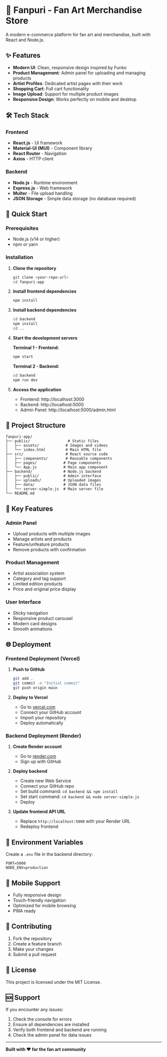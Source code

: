 # 🎨 Fanpuri - Fan Art Merchandise Store

A modern e-commerce platform for fan art and merchandise, built with React and Node.js.

## ✨ Features

- **Modern UI**: Clean, responsive design inspired by Funko
- **Product Management**: Admin panel for uploading and managing products
- **Artist Profiles**: Dedicated artist pages with their work
- **Shopping Cart**: Full cart functionality
- **Image Upload**: Support for multiple product images
- **Responsive Design**: Works perfectly on mobile and desktop

## 🛠️ Tech Stack

### Frontend
- **React.js** - UI framework
- **Material-UI (MUI)** - Component library
- **React Router** - Navigation
- **Axios** - HTTP client

### Backend
- **Node.js** - Runtime environment
- **Express.js** - Web framework
- **Multer** - File upload handling
- **JSON Storage** - Simple data storage (no database required)

## 🚀 Quick Start

### Prerequisites
- Node.js (v14 or higher)
- npm or yarn

### Installation

1. **Clone the repository**
   ```bash
   git clone <your-repo-url>
   cd fanpuri-app
   ```

2. **Install frontend dependencies**
   ```bash
   npm install
   ```

3. **Install backend dependencies**
   ```bash
   cd backend
   npm install
   cd ..
   ```

4. **Start the development servers**

   **Terminal 1 - Frontend:**
   ```bash
   npm start
   ```

   **Terminal 2 - Backend:**
   ```bash
   cd backend
   npm run dev
   ```

5. **Access the application**
   - Frontend: http://localhost:3000
   - Backend: http://localhost:5000
   - Admin Panel: http://localhost:5000/admin.html

## 📁 Project Structure

```
fanpuri-app/
├── public/                 # Static files
│   ├── assets/            # Images and videos
│   └── index.html         # Main HTML file
├── src/                   # React source code
│   ├── components/        # Reusable components
│   ├── pages/            # Page components
│   └── App.js            # Main app component
├── backend/              # Node.js backend
│   ├── public/           # Admin interface
│   ├── uploads/          # Uploaded images
│   ├── data/             # JSON data files
│   └── server-simple.js  # Main server file
└── README.md
```

## 🎯 Key Features

### Admin Panel
- Upload products with multiple images
- Manage artists and products
- Feature/unfeature products
- Remove products with confirmation

### Product Management
- Artist association system
- Category and tag support
- Limited edition products
- Price and original price display

### User Interface
- Sticky navigation
- Responsive product carousel
- Modern card designs
- Smooth animations

## 🌐 Deployment

### Frontend Deployment (Vercel)

1. **Push to GitHub**
   ```bash
   git add .
   git commit -m "Initial commit"
   git push origin main
   ```

2. **Deploy to Vercel**
   - Go to [vercel.com](https://vercel.com)
   - Connect your GitHub account
   - Import your repository
   - Deploy automatically

### Backend Deployment (Render)

1. **Create Render account**
   - Go to [render.com](https://render.com)
   - Sign up with GitHub

2. **Deploy backend**
   - Create new Web Service
   - Connect your GitHub repo
   - Set build command: `cd backend && npm install`
   - Set start command: `cd backend && node server-simple.js`
   - Deploy

3. **Update frontend API URL**
   - Replace `http://localhost:5000` with your Render URL
   - Redeploy frontend

## 🔧 Environment Variables

Create a `.env` file in the backend directory:

```env
PORT=5000
NODE_ENV=production
```

## 📱 Mobile Support

- Fully responsive design
- Touch-friendly navigation
- Optimized for mobile browsing
- PWA ready

## 🤝 Contributing

1. Fork the repository
2. Create a feature branch
3. Make your changes
4. Submit a pull request

## 📄 License

This project is licensed under the MIT License.

## 🆘 Support

If you encounter any issues:
1. Check the console for errors
2. Ensure all dependencies are installed
3. Verify both frontend and backend are running
4. Check the admin panel for data issues

---

**Built with ❤️ for the fan art community**
